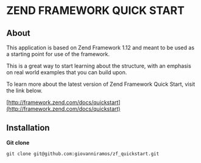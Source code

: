 ZEND FRAMEWORK QUICK START
======================

## About ##

This application is based on Zend Framework 1.12 and meant to be used as a starting point for use of the framework.

This is a great way to start learning about the structure, with an emphasis on real world examples that you can build upon.

To learn more about the latest version of Zend Framework Quick Start, visit the link below.

[http://framework.zend.com/docs/quickstart](http://framework.zend.com/docs/quickstart)


## Installation ##

**Git clone**

    git clone git@github.com:giovanniramos/zf_quickstart.git